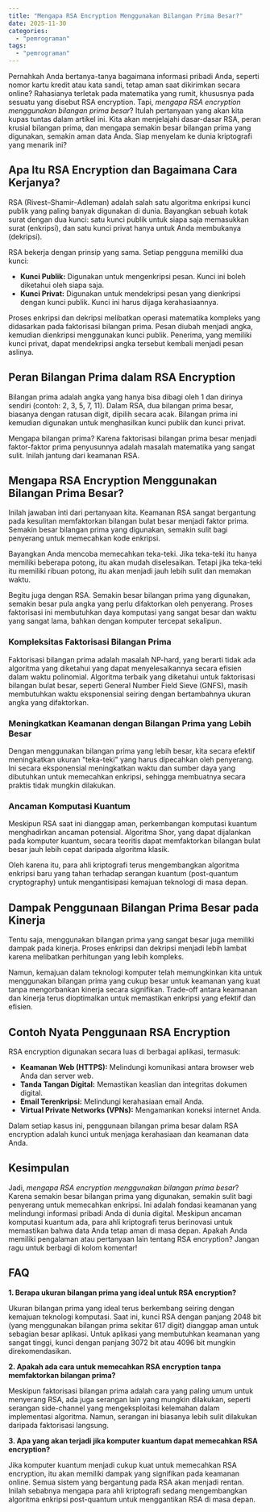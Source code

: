 ```yaml
---
title: "Mengapa RSA Encryption Menggunakan Bilangan Prima Besar?"
date: 2025-11-30
categories: 
  - "pemrograman"
tags: 
  - "pemrograman"
---
```


Pernahkah Anda bertanya-tanya bagaimana informasi pribadi Anda, seperti nomor kartu kredit atau kata sandi, tetap aman saat dikirimkan secara online? Rahasianya terletak pada matematika yang rumit, khususnya pada sesuatu yang disebut RSA encryption. Tapi, _mengapa RSA encryption menggunakan bilangan prima besar_? Itulah pertanyaan yang akan kita kupas tuntas dalam artikel ini. Kita akan menjelajahi dasar-dasar RSA, peran krusial bilangan prima, dan mengapa semakin besar bilangan prima yang digunakan, semakin aman data Anda. Siap menyelam ke dunia kriptografi yang menarik ini?

## Apa Itu RSA Encryption dan Bagaimana Cara Kerjanya?

RSA (Rivest–Shamir–Adleman) adalah salah satu algoritma enkripsi kunci publik yang paling banyak digunakan di dunia. Bayangkan sebuah kotak surat dengan dua kunci: satu kunci publik untuk siapa saja memasukkan surat (enkripsi), dan satu kunci privat hanya untuk Anda membukanya (dekripsi).

RSA bekerja dengan prinsip yang sama. Setiap pengguna memiliki dua kunci:

- **Kunci Publik:** Digunakan untuk mengenkripsi pesan. Kunci ini boleh diketahui oleh siapa saja.
- **Kunci Privat:** Digunakan untuk mendekripsi pesan yang dienkripsi dengan kunci publik. Kunci ini harus dijaga kerahasiaannya.

Proses enkripsi dan dekripsi melibatkan operasi matematika kompleks yang didasarkan pada faktorisasi bilangan prima. Pesan diubah menjadi angka, kemudian dienkripsi menggunakan kunci publik. Penerima, yang memiliki kunci privat, dapat mendekripsi angka tersebut kembali menjadi pesan aslinya.

## Peran Bilangan Prima dalam RSA Encryption

Bilangan prima adalah angka yang hanya bisa dibagi oleh 1 dan dirinya sendiri (contoh: 2, 3, 5, 7, 11). Dalam RSA, dua bilangan prima besar, biasanya dengan ratusan digit, dipilih secara acak. Bilangan prima ini kemudian digunakan untuk menghasilkan kunci publik dan kunci privat.

Mengapa bilangan prima? Karena faktorisasi bilangan prima besar menjadi faktor-faktor prima penyusunnya adalah masalah matematika yang sangat sulit. Inilah jantung dari keamanan RSA.

## Mengapa RSA Encryption Menggunakan Bilangan Prima Besar?

Inilah jawaban inti dari pertanyaan kita. Keamanan RSA sangat bergantung pada kesulitan memfaktorkan bilangan bulat besar menjadi faktor prima. Semakin besar bilangan prima yang digunakan, semakin sulit bagi penyerang untuk memecahkan kode enkripsi.

Bayangkan Anda mencoba memecahkan teka-teki. Jika teka-teki itu hanya memiliki beberapa potong, itu akan mudah diselesaikan. Tetapi jika teka-teki itu memiliki ribuan potong, itu akan menjadi jauh lebih sulit dan memakan waktu.

Begitu juga dengan RSA. Semakin besar bilangan prima yang digunakan, semakin besar pula angka yang perlu difaktorkan oleh penyerang. Proses faktorisasi ini membutuhkan daya komputasi yang sangat besar dan waktu yang sangat lama, bahkan dengan komputer tercepat sekalipun.

### Kompleksitas Faktorisasi Bilangan Prima

Faktorisasi bilangan prima adalah masalah NP-hard, yang berarti tidak ada algoritma yang diketahui yang dapat menyelesaikannya secara efisien dalam waktu polinomial. Algoritma terbaik yang diketahui untuk faktorisasi bilangan bulat besar, seperti General Number Field Sieve (GNFS), masih membutuhkan waktu eksponensial seiring dengan bertambahnya ukuran angka yang difaktorkan.

### Meningkatkan Keamanan dengan Bilangan Prima yang Lebih Besar

Dengan menggunakan bilangan prima yang lebih besar, kita secara efektif meningkatkan ukuran "teka-teki" yang harus dipecahkan oleh penyerang. Ini secara eksponensial meningkatkan waktu dan sumber daya yang dibutuhkan untuk memecahkan enkripsi, sehingga membuatnya secara praktis tidak mungkin dilakukan.

### Ancaman Komputasi Kuantum

Meskipun RSA saat ini dianggap aman, perkembangan komputasi kuantum menghadirkan ancaman potensial. Algoritma Shor, yang dapat dijalankan pada komputer kuantum, secara teoritis dapat memfaktorkan bilangan bulat besar jauh lebih cepat daripada algoritma klasik.

Oleh karena itu, para ahli kriptografi terus mengembangkan algoritma enkripsi baru yang tahan terhadap serangan kuantum (post-quantum cryptography) untuk mengantisipasi kemajuan teknologi di masa depan.

## Dampak Penggunaan Bilangan Prima Besar pada Kinerja

Tentu saja, menggunakan bilangan prima yang sangat besar juga memiliki dampak pada kinerja. Proses enkripsi dan dekripsi menjadi lebih lambat karena melibatkan perhitungan yang lebih kompleks.

Namun, kemajuan dalam teknologi komputer telah memungkinkan kita untuk menggunakan bilangan prima yang cukup besar untuk keamanan yang kuat tanpa mengorbankan kinerja secara signifikan. Trade-off antara keamanan dan kinerja terus dioptimalkan untuk memastikan enkripsi yang efektif dan efisien.

## Contoh Nyata Penggunaan RSA Encryption

RSA encryption digunakan secara luas di berbagai aplikasi, termasuk:

- **Keamanan Web (HTTPS):** Melindungi komunikasi antara browser web Anda dan server web.
- **Tanda Tangan Digital:** Memastikan keaslian dan integritas dokumen digital.
- **Email Terenkripsi:** Melindungi kerahasiaan email Anda.
- **Virtual Private Networks (VPNs):** Mengamankan koneksi internet Anda.

Dalam setiap kasus ini, penggunaan bilangan prima besar dalam RSA encryption adalah kunci untuk menjaga kerahasiaan dan keamanan data Anda.

## Kesimpulan

Jadi, _mengapa RSA encryption menggunakan bilangan prima besar_? Karena semakin besar bilangan prima yang digunakan, semakin sulit bagi penyerang untuk memecahkan enkripsi. Ini adalah fondasi keamanan yang melindungi informasi pribadi Anda di dunia digital. Meskipun ancaman komputasi kuantum ada, para ahli kriptografi terus berinovasi untuk memastikan bahwa data Anda tetap aman di masa depan. Apakah Anda memiliki pengalaman atau pertanyaan lain tentang RSA encryption? Jangan ragu untuk berbagi di kolom komentar!

## FAQ

**1\. Berapa ukuran bilangan prima yang ideal untuk RSA encryption?**

Ukuran bilangan prima yang ideal terus berkembang seiring dengan kemajuan teknologi komputasi. Saat ini, kunci RSA dengan panjang 2048 bit (yang menggunakan bilangan prima sekitar 617 digit) dianggap aman untuk sebagian besar aplikasi. Untuk aplikasi yang membutuhkan keamanan yang sangat tinggi, kunci dengan panjang 3072 bit atau 4096 bit mungkin direkomendasikan.

**2\. Apakah ada cara untuk memecahkan RSA encryption tanpa memfaktorkan bilangan prima?**

Meskipun faktorisasi bilangan prima adalah cara yang paling umum untuk menyerang RSA, ada juga serangan lain yang mungkin dilakukan, seperti serangan side-channel yang mengeksploitasi kelemahan dalam implementasi algoritma. Namun, serangan ini biasanya lebih sulit dilakukan daripada faktorisasi langsung.

**3\. Apa yang akan terjadi jika komputer kuantum dapat memecahkan RSA encryption?**

Jika komputer kuantum menjadi cukup kuat untuk memecahkan RSA encryption, itu akan memiliki dampak yang signifikan pada keamanan online. Semua sistem yang bergantung pada RSA akan menjadi rentan. Inilah sebabnya mengapa para ahli kriptografi sedang mengembangkan algoritma enkripsi post-quantum untuk menggantikan RSA di masa depan.
